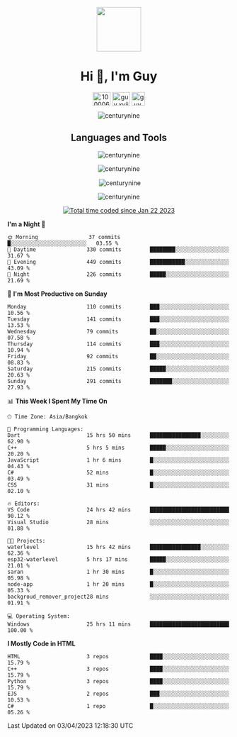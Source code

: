 
<p align="center"> <img src="https://user-images.githubusercontent.com/109062980/213915698-3e79c409-24f8-4471-a5f8-e7a842ad3a0a.gif" width="100" /> </p>
 
<h1 align="center">Hi 👋, I'm Guy</h1>
<p align="center">
<a href="https://fb.com/100006608053988" target="blank"><img align="center" src="https://raw.githubusercontent.com/rahuldkjain/github-profile-readme-generator/master/src/images/icons/Social/facebook.svg" alt="100006608053988" height="30" width="40" /></a>
<a href="https://instagram.com/guy.xvii" target="blank"><img align="center" src="https://raw.githubusercontent.com/rahuldkjain/github-profile-readme-generator/master/src/images/icons/Social/instagram.svg" alt="guy.xvii" height="30" width="40" /></a>
<a href="mailto:liwlifeix@gmail.com" target="blank"><img align="center" src="https://user-images.githubusercontent.com/109062980/226533395-e26b601f-4b8f-456f-affd-55dc944b4149.png" alt="guy.xvii" height="30" width="30" /></a>
</p>

<p align="center"> <img src="https://komarev.com/ghpvc/?username=centurynine&label=Profile%20views&color=0e75b6&style=for-the-badge" alt="centurynine" /> </p>

<h2 align="center">Languages and Tools</h3>

<!-- https://skillicons.dev/ -->
<p align="center">
<img src="https://skillicons.dev/icons?i=html,css,js,bootstrap,jquery,figma,cloudflare,nodejs,php,java,c,cs,cpp,py,dart,flutter,firebase,androidstudio,git,github,linux,docker,kubernetes,sqlite,mysql,mongodb,postman,nginx,express,arduino" alt="centurynine" /> 
</p>
 
<p align="center"><img align="center" src="https://github-readme-stats.vercel.app/api/top-langs?username=centurynine&show_icons=true&locale=en&layout=compact&theme=" alt="centurynine" /></p>

<p align="center">&nbsp;<img align="center" src="https://github-readme-stats.vercel.app/api?username=centurynine&show_icons=true&locale=en&theme=" alt="centurynine" /></p>

<p align="center"><img align="center" src="https://github-readme-streak-stats.herokuapp.com/?user=centurynine&theme=" alt="centurynine" /></p>
<p align="center">
<a href="https://wakatime.com/@9ded98d1-6308-4a11-a75a-63f31fdc4e7a"><img src="https://wakatime.com/badge/user/9ded98d1-6308-4a11-a75a-63f31fdc4e7a.svg" alt="Total time coded since Jan 22 2023" /></a>
  
<!--START_SECTION:waka-->
**I'm a Night 🦉** 

```text
🌞 Morning                37 commits          █░░░░░░░░░░░░░░░░░░░░░░░░   03.55 % 
🌆 Daytime                330 commits         ████████░░░░░░░░░░░░░░░░░   31.67 % 
🌃 Evening                449 commits         ███████████░░░░░░░░░░░░░░   43.09 % 
🌙 Night                  226 commits         █████░░░░░░░░░░░░░░░░░░░░   21.69 % 
```
📅 **I'm Most Productive on Sunday** 

```text
Monday                   110 commits         ███░░░░░░░░░░░░░░░░░░░░░░   10.56 % 
Tuesday                  141 commits         ███░░░░░░░░░░░░░░░░░░░░░░   13.53 % 
Wednesday                79 commits          ██░░░░░░░░░░░░░░░░░░░░░░░   07.58 % 
Thursday                 114 commits         ███░░░░░░░░░░░░░░░░░░░░░░   10.94 % 
Friday                   92 commits          ██░░░░░░░░░░░░░░░░░░░░░░░   08.83 % 
Saturday                 215 commits         █████░░░░░░░░░░░░░░░░░░░░   20.63 % 
Sunday                   291 commits         ███████░░░░░░░░░░░░░░░░░░   27.93 % 
```


📊 **This Week I Spent My Time On** 

```text
🕑︎ Time Zone: Asia/Bangkok

💬 Programming Languages: 
Dart                     15 hrs 50 mins      ████████████████░░░░░░░░░   62.90 % 
C++                      5 hrs 5 mins        █████░░░░░░░░░░░░░░░░░░░░   20.20 % 
JavaScript               1 hr 6 mins         █░░░░░░░░░░░░░░░░░░░░░░░░   04.43 % 
C#                       52 mins             █░░░░░░░░░░░░░░░░░░░░░░░░   03.49 % 
CSS                      31 mins             █░░░░░░░░░░░░░░░░░░░░░░░░   02.10 % 

🔥 Editors: 
VS Code                  24 hrs 42 mins      █████████████████████████   98.12 % 
Visual Studio            28 mins             ░░░░░░░░░░░░░░░░░░░░░░░░░   01.88 % 

🐱‍💻 Projects: 
waterlevel               15 hrs 42 mins      ████████████████░░░░░░░░░   62.36 % 
esp32-waterlevel         5 hrs 17 mins       █████░░░░░░░░░░░░░░░░░░░░   21.01 % 
saran                    1 hr 30 mins        █░░░░░░░░░░░░░░░░░░░░░░░░   05.98 % 
node-app                 1 hr 20 mins        █░░░░░░░░░░░░░░░░░░░░░░░░   05.33 % 
backgroud_remover_project28 mins             ░░░░░░░░░░░░░░░░░░░░░░░░░   01.91 % 

💻 Operating System: 
Windows                  25 hrs 11 mins      █████████████████████████   100.00 % 
```

**I Mostly Code in HTML** 

```text
HTML                     3 repos             ████░░░░░░░░░░░░░░░░░░░░░   15.79 % 
C++                      3 repos             ████░░░░░░░░░░░░░░░░░░░░░   15.79 % 
Python                   3 repos             ████░░░░░░░░░░░░░░░░░░░░░   15.79 % 
EJS                      2 repos             ███░░░░░░░░░░░░░░░░░░░░░░   10.53 % 
C#                       1 repo              █░░░░░░░░░░░░░░░░░░░░░░░░   05.26 % 
```




 Last Updated on 03/04/2023 12:18:30 UTC
<!--END_SECTION:waka-->
  
</p>


